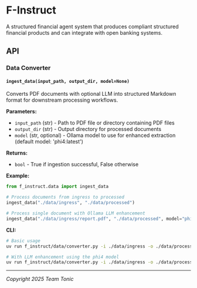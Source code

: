 # F-Instruct

A structured financial agent system that produces compliant structured financial products and can integrate with open banking systems.

## API

### Data Converter

#### `ingest_data(input_path, output_dir, model=None)`

Converts PDF documents with optional LLM into structured Markdown format for downstream processing workflows.

**Parameters:**
- `input_path` (str) - Path to PDF file or directory containing PDF files
- `output_dir` (str) - Output directory for processed documents
- `model` (str, optional) - Ollama model to use for enhanced extraction (default model: 'phi4:latest')

**Returns:**
- `bool` - True if ingestion successful, False otherwise

**Example:**
```python
from f_instruct.data import ingest_data

# Process documents from ingress to processed
ingest_data("./data/ingress", "./data/processed")

# Process single document with Ollama LLM enhancement
ingest_data("./data/ingress/report.pdf", "./data/processed", model="phi4")
```

**CLI:**
```bash
# Basic usage
uv run f_instruct/data/converter.py -i ./data/ingress -o ./data/processed

# With LLM enhancement using the phi4 model
uv run f_instruct/data/converter.py -i ./data/ingress -o ./data/processed -m phi4
```

---

*Copyright 2025 Team Tonic*